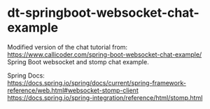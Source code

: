 # dt-springboot-websocket-chat-example  
  
Modified version of the chat tutorial from: https://www.callicoder.com/spring-boot-websocket-chat-example/  
Spring Boot websocket and stomp chat example.  
  
  
Spring Docs:   
https://docs.spring.io/spring/docs/current/spring-framework-reference/web.html#websocket-stomp-client  
https://docs.spring.io/spring-integration/reference/html/stomp.html